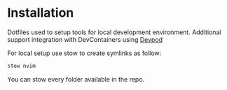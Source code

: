 # Installation

Dotfiles used to setup tools for local development environment. Additional support integration with DevContainers using [Devpod](<https://devpod.sh/>)

For local setup use stow to create symlinks as follow:

```bash
stow nvim
```

You can stow every folder available in the repo.
